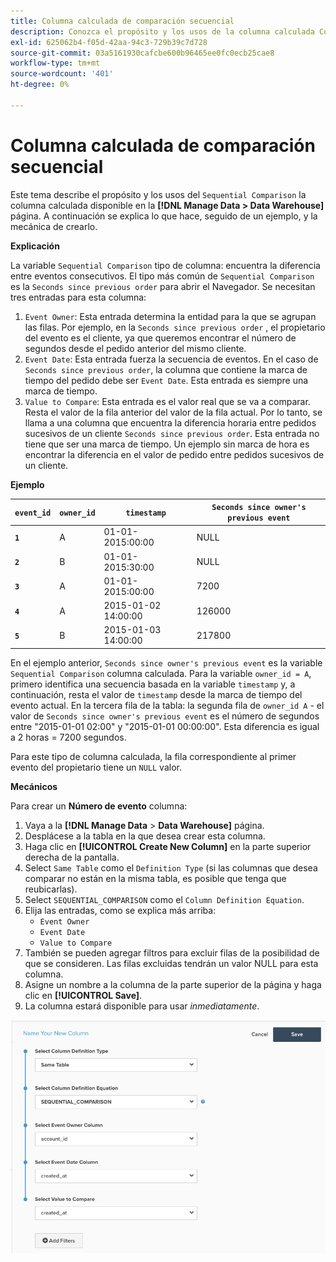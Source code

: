 ```yaml
---
title: Columna calculada de comparación secuencial
description: Conozca el propósito y los usos de la columna calculada Comparación secuencial .
exl-id: 625062b4-f05d-42aa-94c3-729b39c7d728
source-git-commit: 03a5161930cafcbe600b96465ee0fc0ecb25cae8
workflow-type: tm+mt
source-wordcount: '401'
ht-degree: 0%

---
```


# Columna calculada de comparación secuencial

Este tema describe el propósito y los usos del `Sequential Comparison` la columna calculada disponible en la **[!DNL Manage Data > Data Warehouse]** página. A continuación se explica lo que hace, seguido de un ejemplo, y la mecánica de crearlo.

**Explicación**

La variable `Sequential Comparison` tipo de columna: encuentra la diferencia entre eventos consecutivos. El tipo más común de `Sequential Comparison` es la `Seconds since previous order` para abrir el Navegador. Se necesitan tres entradas para esta columna:

1. `Event Owner`: Esta entrada determina la entidad para la que se agrupan las filas. Por ejemplo, en la `Seconds since previous order` , el propietario del evento es el cliente, ya que queremos encontrar el número de segundos desde el pedido anterior del mismo cliente.
1. `Event Date`: Esta entrada fuerza la secuencia de eventos. En el caso de `Seconds since previous order`, la columna que contiene la marca de tiempo del pedido debe ser `Event Date`. Esta entrada es siempre una marca de tiempo.
1. `Value to Compare`: Esta entrada es el valor real que se va a comparar. Resta el valor de la fila anterior del valor de la fila actual. Por lo tanto, se llama a una columna que encuentra la diferencia horaria entre pedidos sucesivos de un cliente `Seconds since previous order`. Esta entrada no tiene que ser una marca de tiempo. Un ejemplo sin marca de hora es encontrar la diferencia en el valor de pedido entre pedidos sucesivos de un cliente.

**Ejemplo**

| **`event_id`** | **`owner_id`** | **`timestamp`** | **`Seconds since owner's previous event`** |
|--- |--- |--- |--- |
| **`1`** | A | 01-01-2015:00:00 | NULL |
| **`2`** | B | 01-01-2015:30:00 | NULL |
| **`3`** | A | 01-01-2015:00:00 | 7200 |
| **`4`** | A | 2015-01-02 14:00:00 | 126000 |
| **`5`** | B | 2015-01-03 14:00:00 | 217800 |

En el ejemplo anterior, `Seconds since owner's previous event` es la variable `Sequential Comparison` columna calculada. Para la variable `owner_id = A`, primero identifica una secuencia basada en la variable `timestamp` y, a continuación, resta el valor de `timestamp` desde la marca de tiempo del evento actual. En la tercera fila de la tabla: la segunda fila de `owner_id A` - el valor de `Seconds since owner's previous event` es el número de segundos entre &quot;2015-01-01 02:00&quot; y &quot;2015-01-01 00:00:00&quot;. Esta diferencia es igual a 2 horas = 7200 segundos.

Para este tipo de columna calculada, la fila correspondiente al primer evento del propietario tiene un `NULL` valor.

**Mecánicos**

Para crear un **Número de evento** columna:

1. Vaya a la **[!DNL Manage Data** > **Data Warehouse]** página.
1. Desplácese a la tabla en la que desea crear esta columna.
1. Haga clic en **[!UICONTROL Create New Column]** en la parte superior derecha de la pantalla.
1. Select `Same Table` como el `Definition Type` (si las columnas que desea comparar no están en la misma tabla, es posible que tenga que reubicarlas).
1. Select `SEQUENTIAL_COMPARISON` como el `Column Definition Equation`.
1. Elija las entradas, como se explica más arriba:
   - `Event Owner`
   - `Event Date`
   - `Value to Compare`
1. También se pueden agregar filtros para excluir filas de la posibilidad de que se consideren. Las filas excluidas tendrán un valor NULL para esta columna.
1. Asigne un nombre a la columna de la parte superior de la página y haga clic en **[!UICONTROL Save]**.
1. La columna estará disponible para usar *inmediatamente*.

![SEC](../../assets/SEC_new.png)
